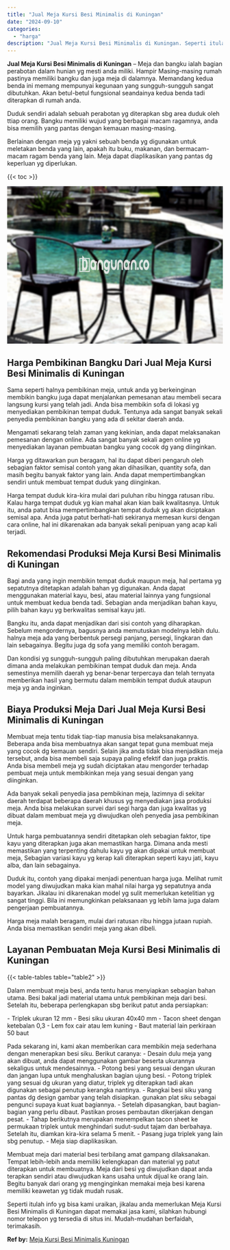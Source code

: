 ```yaml
---
title: "Jual Meja Kursi Besi Minimalis di Kuningan"
date: "2024-09-10"
categories: 
  - "harga"
description: "Jual Meja Kursi Besi Minimalis di Kuningan. Seperti itulah info yg bisa kami uraikan, jikalau anda memerlukan Meja Kursi Besi Minimalis di Kuningan dapat mem..."
---
```


**Jual Meja Kursi Besi Minimalis di Kuningan** – Meja dan bangku ialah bagian perabotan dalam hunian yg mesti anda miliki. Hampir Masing-masing rumah pastinya memiliki bangku dan juga meja di dalamnya. Memandang kedua benda ini memang mempunyai kegunaan yang sungguh-sungguh sangat dibutuhkan. Akan betul-betul fungsional seandainya kedua benda tadi diterapkan di rumah anda.

Duduk sendiri adalah sebuah perabotan yg diterapkan sbg area duduk oleh ttiap orang. Bangku memiliki wujud yang berbagai macam ragamnya, anda bisa memilih yang pantas dengan kemauan masing-masing.

Berlainan dengan meja yg yakni sebuah benda yg digunakan untuk meletakan benda yang lain, apakah itu buku, makanan, dan bermacam-macam ragam benda yang lain. Meja dapat diaplikasikan yang pantas dg keperluan yg diperlukan.

{{< toc >}}

![Jual Meja Kursi Besi Minimalis di Kuningan](/images/jual-meja-besi-murah21.png)

## Harga Pembikinan Bangku Dari Jual Meja Kursi Besi Minimalis di Kuningan

Sama seperti halnya pembikinan meja, untuk anda yg berkeinginan membikin bangku juga dapat menjalankan pemesanan atau membeli secara langsung kursi yang telah jadi. Anda bisa membikin sofa di lokasi yg menyediakan pembikinan tempat duduk. Tentunya ada sangat banyak sekali penyedia pembikinan bangku yang ada di sekitar daerah anda.

Mengamati sekarang telah zaman yang kekinian, anda dapat melaksanakan pemesanan dengan online. Ada sangat banyak sekali agen online yg menyediakan layanan pembuatan bangku yang cocok dg yang diinginkan.

Harga yg ditawarkan pun beragam, hal itu dapat diberi pengaruh oleh sebagian faktor semisal contoh yang akan dihasilkan, quantity sofa, dan masih begitu banyak faktor yang lain. Anda dapat mempertimbangkan sendiri untuk membuat tempat duduk yang diinginkan.

Harga tempat duduk kira-kira mulai dari puluhan ribu hingga ratusan ribu. Kalau harga tempat duduk yg kian mahal akan kian baik kwalitasnya. Untuk itu, anda patut bisa mempertimbangkan tempat duduk yg akan diciptakan semisal apa. Anda juga patut berhati-hati sekiranya memesan kursi dengan cara online, hal ini dikarenakan ada banyak sekali penipuan yang acap kali terjadi.

## Rekomendasi Produksi Meja Kursi Besi Minimalis di Kuningan

Bagi anda yang ingin membikin tempat duduk maupun meja, hal pertama yg sepatutnya ditetapkan adalah bahan yg digunakan. Anda dapat menggunakan material kayu, besi, atau material lainnya yang fungsional untuk membuat kedua benda tadi. Sebagian anda menjadikan bahan kayu, pilih bahan kayu yg berkwalitas semisal kayu jati.

Bangku itu, anda dapat menjadikan dari sisi contoh yang diharapkan. Sebelum mengordernya, bagusnya anda memutuskan modelnya lebih dulu. halnya meja ada yang berbentuk persegi panjang, persegi, lingkaran dan lain sebagainya. Begitu juga dg sofa yang memiliki contoh beragam.

Dan kondisi yg sungguh-sungguh paling dibutuhkan merupakan daerah dimana anda melakukan pembikinan tempat duduk dan meja. Anda semestinya memilih daerah yg benar-benar terpercaya dan telah ternyata memberikan hasil yang bermutu dalam membikin tempat duduk ataupun meja yg anda inginkan.

## Biaya Produksi Meja Dari Jual Meja Kursi Besi Minimalis di Kuningan

Membuat meja tentu tidak tiap-tiap manusia bisa melaksanakannya. Beberapa anda bisa membuatnya akan sangat tepat guna membuat meja yang cocok dg kemauan sendiri. Selain jika anda tidak bisa menjadikan meja tersebut, anda bisa membeli saja supaya paling efektif dan juga praktis. Anda bisa membeli meja yg sudah diciptakan atau mengorder terhadap pembuat meja untuk membikinkan meja yang sesuai dengan yang diinginkan.

Ada banyak sekali penyedia jasa pembikinan meja, lazimnya di sekitar daerah terdapat beberapa daerah khusus yg menyediakan jasa produksi meja. Anda bisa melakukan survei dari segi harga dan juga kwalitas yg dibuat dalam membuat meja yg diwujudkan oleh penyedia jasa pembikinan meja.

Untuk harga pembuatannya sendiri ditetapkan oleh sebagian faktor, tipe kayu yang diterapkan juga akan memastikan harga. Dimana anda mesti memastikan yang terpenting dahulu kayu yg akan dipakai untuk membuat meja, Sebagian variasi kayu yg kerap kali diterapkan seperti kayu jati, kayu alba, dan lain sebagainya.

Duduk itu, contoh yang dipakai menjadi penentuan harga juga. Melihat rumit model yang diwujudkan maka kian mahal nilai harga yg sepatutnya anda bayarkan. Jikalau ini dikarenakan model yg sulit memerlukan ketelitian yg sangat tinggi. Bila ini memungkinkan pelaksanaan yg lebih lama juga dalam pengerjaan pembuatannya.

Harga meja malah beragam, mulai dari ratusan ribu hingga jutaan rupiah. Anda bisa memastikan sendiri meja yang akan dibeli.

## Layanan Pembuatan Meja Kursi Besi Minimalis di Kuningan

{{< table-tables table="table2" >}}

Dalam membuat meja besi, anda tentu harus menyiapkan sebagian bahan utama. Besi bakal jadi material utama untuk pembikinan meja dari besi. Setelah itu, beberapa perlengkapan sbg berikut patut anda persiapkan:

\- Triplek ukuran 12 mm - Besi siku ukuran 40x40 mm - Tacon sheet dengan ketebalan 0,3 - Lem fox cair atau lem kuning - Baut material lain perkiraan 50 baut

Pada sekarang ini, kami akan memberikan cara membikin meja sederhana dengan menerapkan besi siku. Berikut caranya: - Desain dulu meja yang akan dibuat, anda dapat menggunakan gambar beserta ukurannya sekaligus untuk mendesainnya. - Potong besi yang sesuai dengan ukuran dan jangan lupa untuk menghaluskan bagian ujung besi. - Potong triplek yang sesuai dg ukuran yang diatur, triplek yg diterapkan tadi akan digunakan sebagai penutup kerangka nantinya. - Rangkai besi siku yang pantas dg design gambar yang telah disiapkan. gunakan plat siku sebagai pengunci supaya kuat kuat bagiannya. - Setelah dipasangkan, baut bagian-bagian yang perlu dibaut. Pastikan proses pembautan dikerjakan dengan pesat. - Tahap berikutnya merupakan menempelkan tacon sheet ke permukaan triplek untuk menghindari sudut-sudut tajam dan berbahaya. Setelah itu, diamkan kira-kira selama 5 menit. - Pasang juga triplek yang lain sbg penutup. - Meja siap diaplikasikan.

Membuat meja dari material besi terbilang amat gampang dilaksanakan. Tempat lebih-lebih anda memiliki kelengkapan dan material yg patut diterapkan untuk membuatnya. Meja dari besi yg diwujudkan dapat anda terapkan sendiri atau diwujudkan kans usaha untuk dijual ke orang lain. Begitu banyak dari orang yg menginginkan memakai meja besi karena memiliki keawetan yg tidak mudah rusak.

Seperti itulah info yg bisa kami uraikan, jikalau anda memerlukan Meja Kursi Besi Minimalis di Kuningan dapat memakai jasa kami, silahkan hubungi nomor telepon yg tersedia di situs ini. Mudah-mudahan berfaidah, terimakasih.

**Ref by:** [Meja Kursi Besi Minimalis Kuningan](https://id.wikipedia.org/wiki/Meja)
